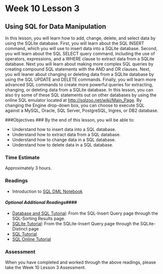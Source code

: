 # Week 10 Lesson 3 #
## Using SQL for Data Manipulation ##

In this lesson, you will learn how to add, change, delete, and select data by using the SQLite database. First, you will learn about the SQL INSERT command, which you will use to insert data into a SQLite database. Second, you will learn about the SQL SELECT query command, including the use of operators, expressions, and a WHERE clause to extract data from a SQLite database. Next you will learn about making more complex SQL queries by creating compound SQL statements with the AND and OR clauses. Next, you will leaner about changing or deleting data from a SQLIte database by using the SQL UPDATE and DELETE commands. Finally, you will learn more advanced SQL commands to create more powerful queries for extracting, changing, or deleting data from a SQLite database. In this lesson, you can also try some of these SQL statements out on other databases by using the online SQL emulator located at http://sqlzoo.net/wiki/Main_Page. By changing the Engine drop-down box, you can choose to execute SQL against a MySQL, Oracle, SQL Server, PostgreSQL, Ingres, or DB2 database.

###Objectives ###
By the end of this lesson, you will be able to:

- Understand how to insert data into a SQL database.
- Understand how to extract data from a SQL database.
- Understand how to change data in a SQL database.
- Understand how to delete data in a SQL database.

### Time Estimate ###

Approximately 3 hours.

### Readings ####

- Introduction to [SQL DML Notebook](notebook/intro2sqldml.ipynb)

#### *Optional Additional Readings*####

- [Database and SQL Tutorial](http://www.tutorialspoint.com/sql/index.htm): From the SQL-Insert Query page through the SQL-Sorting Results page.
- [SQLite Tutorial](http://www.tutorialspoint.com/sqlite/index.htm): From the SQLite-Insert Query page through the SQLite-Distinct page
- [SQL Tutorial](http://www.w3schools.com/sql/)
- [SQL Online Tutorial](http://sqlzoo.net/wiki/SQL_Tutorial)

### Assessment ###

When you have completed and worked through the above readings, please take the Week 10 Lesson 3 Assessment.
